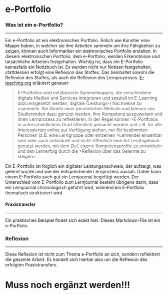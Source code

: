 # e-Portfolio

### Was ist ein e-Portfolio?
-------
Ein e-Portfolio ist ein elektronisches Portfolio. Änlich wie Künstler eine Mappe haben, in welcher sie ihre Arbeiten sammeln um ihre Fähigkeiten zu zeigen, können auch Informatiker ein elektronisches Portfolio erstellen.
In diesem elektronischen Portfolio, dem e-Portfolio, werden Erkenntnisse und tatsächliche Arbeiten festgehalten. Wichtig ist, dass ein E-Portfolio keinesfalls ein Notizbuch ist. Es werden nicht nur Notizen festgehalten, stattdessen erfolgt eine Reflexion des Stoffes. Das beinhaltet sowohl die Reflexion des Stoffes, als auch die Reflexion des Lernprozesses. [E-teaching.org](https://www.e-teaching.org/lehrszenarien/pruefung/pruefungsform/eportfolio) erläutert genauer: 

>E-Portfolios sind netzbasierte Sammelmappen, die verschiedene digitale Medien und Services integrieren und speziell im E-Learning dazu eingesetzt werden, digitale (Leistungs-) Nachweise zu >sammeln. Sie ähneln einer persönlichen Website und können von Studierenden dazu genutzt werden, ihre Kompetenz auszuweisen und ihren Lernprozess zu reflektieren. In der Regel können >E-Portfolios in unterschiedlichem Grad öffentlich gemacht werden und z.B. für alle Interessierten online zur Verfügung stehen, nur für bestimmten Personen (z.B. eine Lerngruppe oder einzelnen >Lehrende) einsehbar sein oder auch individuell und nicht-öffentlich eine Art Lerntagebuch genutzt werden, mit dem Ziel, eigene Kompetenzprofile zu entwickeln und den Lernerfolg durch die >Reflexion über das Gelernte zu steigern.

Ein E-Portfolio ist folglich ein digitaler Leistungsnachweis, der aufzeigt, was gelernt wurde und wie der entsprechende Lernprozess aussah. Daher kann einem E-Portfolio auch gut ein Lernjournal begefügt werden. Der Unterschied vom E-Portfolio zum Lernjournal besteht übrigens darin, dass ein Lernjournal chronologisch geführt wird, während ein E-Portfolio thematisch strukturiert wird. 

#### Praxistransfer
-------
Ein praktisches Beispiel findet sich exakt hier. Dieses Markdown-File ist ein e-Portfolio. 

### Reflexion
-------
Diese Reflexion ist nicht zum Thema e-Portfolio an sich, sondern reflektiert die gesamte Arbeit. Es handelt sich hierbei also um die Reflexion des erfolgten Praxistransfers.

# Muss noch ergänzt werden!!!
